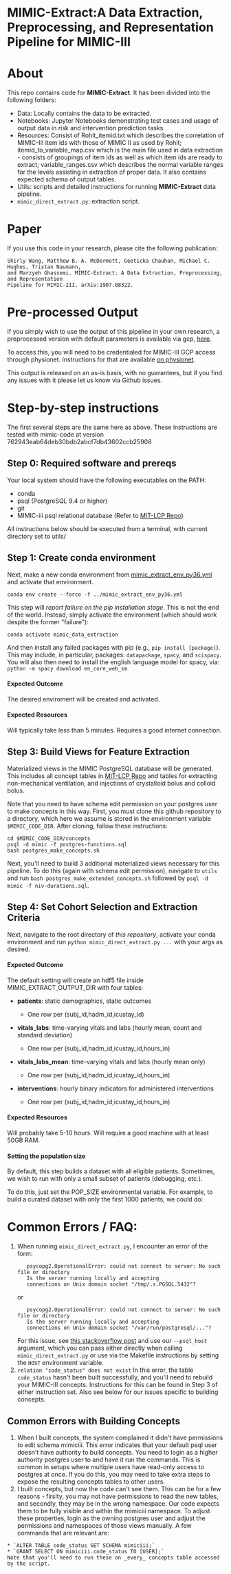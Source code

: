 # **MIMIC-Extract**:A Data Extraction, Preprocessing, and Representation Pipeline for MIMIC-III

# About
This repo contains code for **MIMIC-Extract**. It has been divided into the following folders:
* Data: Locally contains the data to be extracted.
* Notebooks: Jupyter Notebooks demonstrating test cases and usage of output data in risk and intervention prediction tasks.
* Resources: Consist of Rohit_itemid.txt which describes the correlation of MIMIC-III item ids with those of MIMIC II as used by Rohit; itemid_to_variable_map.csv which is the main file used in data extraction - consists of groupings of item ids as well as which item ids are ready to extract; variable_ranges.csv which describes the normal variable ranges for the levels assisting in extraction of proper data. It also contains expected schema of output tables.
* Utils: scripts and detailed instructions for running **MIMIC-Extract** data pipeline.
* `mimic_direct_extract.py`: extraction script. 

# Paper
If you use this code in your research, please cite the following publication:

```
Shirly Wang, Matthew B. A. McDermott, Geeticka Chauhan, Michael C. Hughes, Tristan Naumann, 
and Marzyeh Ghassemi. MIMIC-Extract: A Data Extraction, Preprocessing, and Representation 
Pipeline for MIMIC-III. arXiv:1907.08322. 
```

# Pre-processed Output
If you simply wish to use the output of this pipeline in your own research, a preprocessed version with
default parameters is available via gcp,
[here](https://console.cloud.google.com/storage/browser/mimic_extract).

To access this, you will need to be credentialed for MIMIC-III GCP access through physionet. Instructions for
that are available [on physionet](https://mimic.physionet.org/gettingstarted/cloud/).

This output is released on an as-is basis, with no guarantees, but if you find any issues with it please let
us know via Github issues.

# Step-by-step instructions
The first several steps are the same here as above. These instructions are tested with mimic-code at version
762943eab64deb30bdb2abcf7db43602ccb25908

## Step 0: Required software and prereqs

Your local system should have the following executables on the PATH:

* conda
* psql (PostgreSQL 9.4 or higher)
* git
* MIMIC-iii psql relational database (Refer to [MIT-LCP Repo](https://github.com/MIT-LCP/mimic-code))

All instructions below should be executed from a terminal, with current directory set to utils/

## Step 1: Create conda environment

Next, make a new conda environment from [mimic_extract_env_py36.yml](../mimic_extract_env_py36.yml) and
activate that environment.

```
conda env create --force -f ../mimic_extract_env_py36.yml
```

This step will _report failure on the pip installation stage_. This is not the end of the world. Instead,
simply activate the environment (which should work despite the former "failure"):

```
conda activate mimic_data_extraction
```

And then install any failed packages with pip (e.g., `pip install [package]`). This may include, in
particular, packages: `datapackage`, `spacy`, and `scispacy`.
You will also then need to install the english language model for spacy, via:
`python -m spacy download en_core_web_sm`

#### Expected Outcome

The desired enviroment will be created and activated.

#### Expected Resources

Will typically take less than 5 minutes.
Requires a good internet connection.

## Step 3: Build Views for Feature Extraction

Materialized views in the MIMIC PostgreSQL database will be generated.
This includes all concept tables in [MIT-LCP Repo](https://github.com/MIT-LCP/mimic-code) and tables for
extracting non-mechanical ventilation, and injections of crystalloid bolus and colloid bolus.

Note that you need to have schema edit permission on your postgres user to make concepts in this way. First,
you must clone this github repository to a directory, which here we assume is stored in the environment
variable `$MIMIC_CODE_DIR`. After cloning, follow these instructions:

```
cd $MIMIC_CODE_DIR/concepts
psql -d mimic -f postgres-functions.sql
bash postgres_make_concepts.sh
```

Next, you'll need to build 3 additional materialized views necessary for this pipeline. To do this (again with
schema edit permission), navigate to `utils` and run `bash postgres_make_extended_concepts.sh` followed by
`psql -d mimic -f niv-durations.sql`.

## Step 4: Set Cohort Selection and Extraction Criteria

Next, navigate to the root directory of _this repository_, activate your conda environment and run
`python mimic_direct_extract.py ...` with your args as desired.

#### Expected Outcome

The default setting will create an hdf5 file inside MIMIC_EXTRACT_OUTPUT_DIR with four tables:
* **patients**: static demographics, static outcomes
  * One row per (subj_id,hadm_id,icustay_id)

* **vitals_labs**: time-varying vitals and labs (hourly mean, count and standard deviation)
  * One row per (subj_id,hadm_id,icustay_id,hours_in)

* **vitals_labs_mean**: time-varying vitals and labs (hourly mean only)
  * One row per (subj_id,hadm_id,icustay_id,hours_in)

* **interventions**: hourly binary indicators for administered interventions
  * One row per (subj_id,hadm_id,icustay_id,hours_in)


#### Expected Resources

Will probably take 5-10 hours.
Will require a good machine with at least 50GB RAM.

#### Setting the population size

By default, this step builds a dataset with all eligible patients. Sometimes, we wish to run with only a small subset of patients (debugging, etc.).

To do this, just set the POP_SIZE environmental variable. For example, to build a curated dataset with only the first 1000 patients, we could do:


# Common Errors / FAQ:
  1. When running `mimic_direct_extract.py`, I encounter an error of the form: 
     ```
        psycopg2.OperationalError: could not connect to server: No such file or directory
        Is the server running locally and accepting
        connections on Unix domain socket "/tmp/.s.PGSQL.5432"?
     ```
     or
     ```
        psycopg2.OperationalError: could not connect to server: No such file or directory
        Is the server running locally and accepting
        connections on Unix domain socket "/var/run/postgresql/..."?
     ```
     For this issue, see [this stackoverflow
     post](https://stackoverflow.com/questions/5500332/cant-connect-the-postgresql-with-psycopg2) and use our
     `--psql_host` argument, which you can pass either directly when calling `mimic_direct_extract.py` or use
     via the Makefile instructions by setting the `HOST` environment variable.
  2. `relation "code_status" does not exist`
     In this error, the table `code_status` hasn't been built successfully, and you'll need to rebuild your
     MIMIC-III concepts. Instructions for this can be found in Step 3 of either instruction set. Also see
     below for our issues specific to building concepts.

## Common Errors with Building Concepts
  1. When I built concepts, the system complained it didn't have permissions to edit schema mimiciii. This
     error indicates that your default psql user doesn't have authority to build concepts. You need to login
     as a higher authority postgres user to and have it run the commands. This is common in setups where
     multiple users have read-only access to postgres at once. If you do this, you may need to take extra
     steps to expose the resulting concepts tables to other users.
  2. I built concepts, but now the code can't see them. This can be for a few reasons - firslty, you may not
     have permissions to read the new tables, and secondly, they may be in the wrong namespace. Our code
     expects them to be fully visible and within the mimiciii namespace. To adjust these properties, login as
     the owning postgres user and adjust the permissions and namespaces of those views manually. A few
     commands that are relevant are:

    * `ALTER TABLE code_status SET SCHEMA mimiciii;`
    * `GRANT SELECT ON mimiciii.code_status TO [USER];`
    Note that you'll need to run these on _every_ concepts table accessed by the script.
